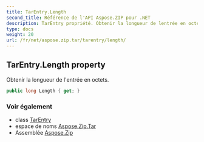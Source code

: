 ```yaml
---
title: TarEntry.Length
second_title: Référence de l'API Aspose.ZIP pour .NET
description: TarEntry propriété. Obtenir la longueur de lentrée en octets.
type: docs
weight: 20
url: /fr/net/aspose.zip.tar/tarentry/length/
---
```

## TarEntry.Length property

Obtenir la longueur de l'entrée en octets.

```csharp
public long Length { get; }
```

### Voir également

* class [TarEntry](../)
* espace de noms [Aspose.Zip.Tar](../../tarentry/)
* Assemblée [Aspose.Zip](../../../)


